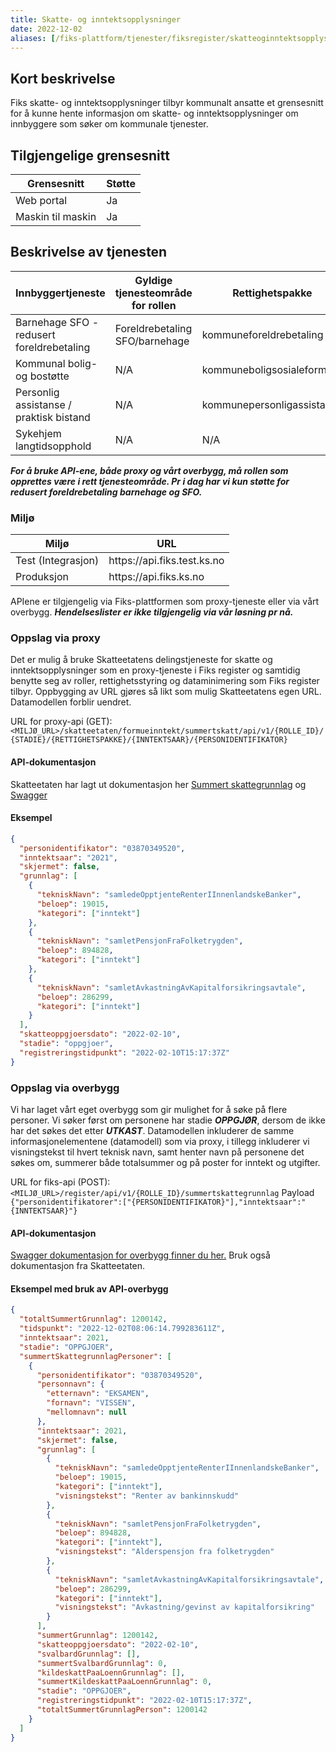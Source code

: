 ```yaml
---
title: Skatte- og inntektsopplysninger
date: 2022-12-02
aliases: [/fiks-plattform/tjenester/fiksregister/skatteoginntektsopplysninger/, /fiks-plattform/tjenester/fiksregister/skatteoginntekstopplysninger]
---
```


## Kort beskrivelse
Fiks skatte- og inntektsopplysninger tilbyr kommunalt ansatte et grensesnitt for å kunne hente informasjon om skatte- og inntektsopplysninger om innbyggere som søker om kommunale tjenester.

## Tilgjengelige grensesnitt
| Grensesnitt | Støtte |
|------|------|
| Web portal | Ja |
| Maskin til maskin | Ja |


## Beskrivelse av tjenesten
| Innbyggertjeneste                         | Gyldige tjenesteområde for rollen | Rettighetspakke            |
| ----------------------------------------- | --------------------------------- | -------------------------- |
| Barnehage SFO - redusert foreldrebetaling | Foreldrebetaling SFO/barnehage    | kommuneforeldrebetaling    |
| Kommunal bolig- og bostøtte               | N/A                               | kommuneboligsosialeformaal |
| Personlig assistanse / praktisk bistand   | N/A                               | kommunepersonligassistanse |
| Sykehjem langtidsopphold                  | N/A                               | N/A                        |

___For å bruke API-ene, både proxy og vårt overbygg, må rollen som opprettes være i rett tjenesteområde. Pr i dag har vi kun støtte for redusert foreldrebetaling barnehage og SFO.___

### Miljø

| Miljø              | URL                                |
| ------------------ | ---------------------------------- |
| Test (Integrasjon) | http&#8203;s://api.fiks.test.ks.no |
| Produksjon         | http&#8203;s://api.fiks.ks.no      |

APIene er tilgjengelig via Fiks-plattformen som proxy-tjeneste eller via vårt overbygg. ___Hendelseslister er ikke tilgjengelig via vår løsning pr nå.___

### Oppslag via proxy
Det er mulig å bruke Skatteetatens delingstjeneste for skatte og inntektsopplysninger som en proxy-tjeneste i Fiks register og samtidig benytte seg av roller, rettighetsstyring og dataminimering som Fiks register tilbyr. Oppbygging av URL gjøres så likt som mulig Skatteetatens egen URL. Datamodellen forblir uendret.

URL for proxy-api (GET):
```<MILJØ_URL>/skatteetaten/formueinntekt/summertskatt/api/v1/{ROLLE_ID}/{STADIE}/{RETTIGHETSPAKKE}/{INNTEKTSAAR}/{PERSONIDENTIFIKATOR}```

#### API-dokumentasjon
Skatteetaten har lagt ut dokumentasjon her [Summert skattegrunnlag](https://skatteetaten.github.io/datasamarbeid-api-dokumentasjon/reference_summertskattegrunnlag.html) og [Swagger](https://app.swaggerhub.com/apis/Skatteetaten_Deling/summert-skattegrunnlag-api)

#### Eksempel

```json
{
  "personidentifikator": "03870349520",
  "inntektsaar": "2021",
  "skjermet": false,
  "grunnlag": [
    {
      "tekniskNavn": "samledeOpptjenteRenterIInnenlandskeBanker",
      "beloep": 19015,
      "kategori": ["inntekt"]
    },
    {
      "tekniskNavn": "samletPensjonFraFolketrygden",
      "beloep": 894828,
      "kategori": ["inntekt"]
    },
    {
      "tekniskNavn": "samletAvkastningAvKapitalforsikringsavtale",
      "beloep": 286299,
      "kategori": ["inntekt"]
    }
  ],
  "skatteoppgjoersdato": "2022-02-10",
  "stadie": "oppgjoer",
  "registreringstidpunkt": "2022-02-10T15:17:37Z"
}
```

### Oppslag via overbygg
Vi har laget vårt eget overbygg som gir mulighet for å søke på flere personer. Vi søker først om personene har stadie ___OPPGJØR___, dersom de ikke har det søkes det etter ___UTKAST___. Datamodellen inkluderer de samme informasjonelementene (datamodell) som via proxy, i tillegg inkluderer vi visningstekst til hvert teknisk navn, samt henter navn på personene det søkes om, summerer både totalsummer og på poster for inntekt og utgifter.

URL for fiks-api (POST):
```<MILJØ_URL>/register/api/v1/{ROLLE_ID}/summertskattegrunnlag``` Payload ```{"personidentifikatorer":["{PERSONIDENTIFIKATOR}"],"inntektsaar":"{INNTEKTSAAR}"}```

#### API-dokumentasjon
[Swagger dokumentasjon for overbygg finner du her.](https://editor.swagger.io/?url=https://developers.fiks.ks.no/api/register-api-v1.json) Bruk også dokumentasjon fra Skatteetaten.

#### Eksempel med bruk av API-overbygg

```json
{
  "totaltSummertGrunnlag": 1200142,
  "tidspunkt": "2022-12-02T08:06:14.799283611Z",
  "inntektsaar": 2021,
  "stadie": "OPPGJOER",
  "summertSkattegrunnlagPersoner": [
    {
      "personidentifikator": "03870349520",
      "personnavn": {
        "etternavn": "EKSAMEN",
        "fornavn": "VISSEN",
        "mellomnavn": null
      },
      "inntektsaar": 2021,
      "skjermet": false,
      "grunnlag": [
        {
          "tekniskNavn": "samledeOpptjenteRenterIInnenlandskeBanker",
          "beloep": 19015,
          "kategori": ["inntekt"],
          "visningstekst": "Renter av bankinnskudd"
        },
        {
          "tekniskNavn": "samletPensjonFraFolketrygden",
          "beloep": 894828,
          "kategori": ["inntekt"],
          "visningstekst": "Alderspensjon fra folketrygden"
        },
        {
          "tekniskNavn": "samletAvkastningAvKapitalforsikringsavtale",
          "beloep": 286299,
          "kategori": ["inntekt"],
          "visningstekst": "Avkastning/gevinst av kapitalforsikring"
        }
      ],
      "summertGrunnlag": 1200142,
      "skatteoppgjoersdato": "2022-02-10",
      "svalbardGrunnlag": [],
      "summertSvalbardGrunnlag": 0,
      "kildeskattPaaLoennGrunnlag": [],
      "summertKildeskattPaaLoennGrunnlag": 0,
      "stadie": "OPPGJOER",
      "registreringstidpunkt": "2022-02-10T15:17:37Z",
      "totaltSummertGrunnlagPerson": 1200142
    }
  ]
}
```
